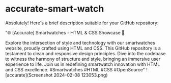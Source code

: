# accurate-smart-watch
Absolutely! Here's a brief description suitable for your GitHub repository:

"🌐 [Accurate] Smartwatches - HTML & CSS Showcase 🎨

Explore the intersection of style and technology with our smartwatches website, proudly crafted using HTML and CSS. This GitHub repository is a testament to clean and responsive design principles. Dive into the codebase to witness the harmony of structure and style, bringing an immersive user experience to life. Join us in redefining smartwatch innovation with HTML and CSS excellence. #Smartwatches #HTML #CSS #OpenSource"
![accurate](Screenshot 2024-02-08 123053.png)
